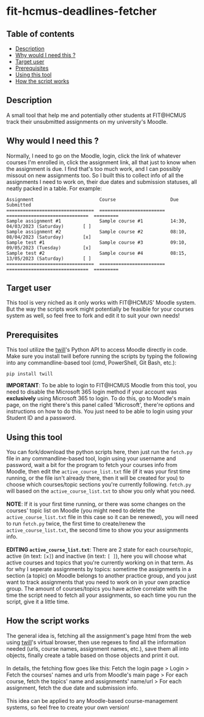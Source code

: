 # fit-hcmus-deadlines-fetcher

## Table of contents
- [Description](https://github.com/lttuem03/fit-hcmus-deadlines-fetcher/tree/main#description)
- [Why would I need this ?](https://github.com/lttuem03/fit-hcmus-deadlines-fetcher/tree/main#why-would-i-need-this-)
- [Target user](https://github.com/lttuem03/fit-hcmus-deadlines-fetcher/tree/main#target-user)
- [Prerequisites](https://github.com/lttuem03/fit-hcmus-deadlines-fetcher/tree/main#prerequisites)
- [Using this tool](https://github.com/lttuem03/fit-hcmus-deadlines-fetcher/tree/main#using-this-tool)
- [How the script works](https://github.com/lttuem03/fit-hcmus-deadlines-fetcher/tree/main#how-the-script-works)

## Description
A small tool that help me and potentially other students at FIT@HCMUS track their unsubmitted assignments on my university's Moodle. 

## Why would I need this ?
Normally, I need to go on the Moodle, login, click the link of whatever courses I'm enrolled in, click the assignment link, all that just to know when the assignment is due. I find that's too much work, and I can possibly missout on new assignments too. So I built this to collect info of all the assignments I need to work on, their due dates and submission statuses, all neatly packed in a table. For example:
```
Assignment                        Course                    Due                             Submitted  
================================  ========================  ==============================  =========  
Sample assignment #1              Sample course #1          14:30, 04/03/2023 (Saturday)       [ ]     
Sample assignment #2              Sample course #2          08:10, 08/04/2023 (Saturday)       [x]     
Sample test #1                    Sample course #3          09:10, 09/05/2023 (Tuesday)        [x]     
Sample test #2                    Sample course #4          08:15, 13/05/2023 (Saturday)       [ ]     
================================  ========================  ==============================  =========
```

## Target user
This tool is very niched as it only works with FIT@HCMUS' Moodle system. But the way the scripts work might potentially be feasible for your courses system as well, so feel free to fork and edit it to suit your own needs!

## Prerequisites
This tool utilize the [twill](https://github.com/twill-tools/twill "twill: a simple scripting language for web browsing")'s Python API to access Moodle directly in code.
Make sure you install twill before running the scripts by typing the following into any commandline-based tool (cmd, PowerShell, Git Bash, etc.):
```
pip install twill
```
**IMPORTANT**: To be able to login to FIT@HCMUS Moodle from this tool, you need to disable the Microsoft 365 login method if your account was **exclusively** using Microsoft 365 to login. To do this, go to Moodle's main page, on the right there's this panel called 'Microsoft', there're options and instructions on how to do this. You just need to be able to login using your Student ID and a password.

## Using this tool
You can fork/download the python scripts here, then just run the `fetch.py` file in any commandline-based tool, login using your username and password, wait a bit for the program to fetch your courses info from Moodle, then edit the `active_course_list.txt` file (if it was your first time running, or the file isn't already there, then it will be created for you) to choose which courses/topic sections you're currently following. `fetch.py` will based on the `active_course_list.txt` to show you only what you need. \
\
**NOTE**: If it is your first time running, or there was some changes on the courses' topic list on Moodle (you might need to delete the `active_course_list.txt` file in this case so it can be renewed), you will need to run `fetch.py` twice, the first time to create/renew the `active_course_list.txt`, the second time to show you your assignments info. \
\
**EDITING `active_course_list.txt`**: There are 2 state for each course/topic, active (in text: `[x]`) and inactive (in text: `[ ]`), here you will choose what active courses and topics that you're currently working on in that term. As for why I seperate assignments by topics: sometime the assignments in a section (a topic) on Moodle belongs to another practice group, and you just want to track assignments that you need to work on in your own practice group. The amount of courses/topics you have active correlate with the time the script need to fetch all your assignments, so each time you run the script, give it a little time.

## How the script works
The general idea is, fetching all the assignment's page html from the web using [twill](https://github.com/twill-tools/twill "twill: a simple scripting language for web browsing")'s virtual browser, then use regexes to find all the information needed (urls, course names, assignment names, etc.), save them all into objects, finally create a table based on those objects and print it out. \
\
In details, the fetching flow goes like this: Fetch the login page > Login > Fetch the courses' names and urls from Moodle's main page > For each course, fetch the topics' name and assignments' name/url > For each assignment, fetch the due date and submission info. \
\
This idea can be applied to any Moodle-based course-management systems, so feel free to create your own version!

